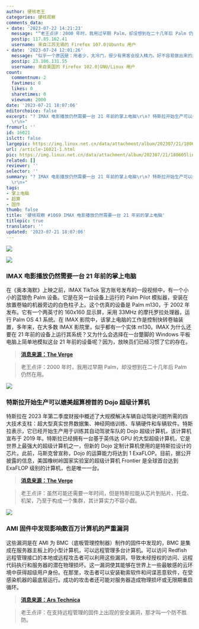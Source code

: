 ```yaml
---
author: 硬核老王
categories: 硬核观察
comments_data:
- date: '2023-07-22 14:21:23'
  message: "“老王点评：2000 年时，我用过早期 Palm，却没想到在二十几年后 Palm 仍然在用。”<br />\r\n<br />\r\n冷门的东西超级防盗版/防破解。。。"
  postip: 117.85.162.41
  username: 来自江苏无锡的 Firefox 107.0|Ubuntu 用户
- date: '2023-07-24 12:01:26'
  message: "似乎一个原因是：用者少，太冷门，很少有黑客会投入精力。好不容易做出来的成果无人反馈，也影响黑客的积极性。<br />\r\n<br />\r\n注：此处的“黑客”概念与《提问的智慧》中的黑客相同。"
  postip: 23.106.131.55
  username: 来自美国的 Firefox 102.0|GNU/Linux 用户
count:
  commentnum: 2
  favtimes: 0
  likes: 0
  sharetimes: 0
  viewnum: 2000
date: '2023-07-21 18:07:06'
editorchoice: false
excerpt: "? IMAX 电影播放仍然需要一台 21 年前的掌上电脑\r\n? 特斯拉开始生产可以媲美超算榜首的 Dojo 超级计算机\r\n? AMI 固件中发现影响数百万计算机的严重漏洞\r\n»
  \r\n»"
fromurl: ''
id: 16021
islctt: false
largepic: https://img.linux.net.cn/data/attachment/album/202307/21/180605lin66ni8vnv5vra8.jpg
url: /article-16021-1.html
pic: https://img.linux.net.cn/data/attachment/album/202307/21/180605lin66ni8vnv5vra8.jpg.thumb.jpg
related: []
reviewer: ''
selector: ''
summary: "? IMAX 电影播放仍然需要一台 21 年前的掌上电脑\r\n? 特斯拉开始生产可以媲美超算榜首的 Dojo 超级计算机\r\n? AMI 固件中发现影响数百万计算机的严重漏洞\r\n»
  \r\n»"
tags:
- 掌上电脑
- 超算
- 固件
thumb: false
title: '硬核观察 #1069 IMAX 电影播放仍然需要一台 21 年前的掌上电脑'
titlepic: true
translator: ''
updated: '2023-07-21 18:07:06'
---
```


![](https://img.linux.net.cn/data/attachment/album/202307/21/180605lin66ni8vnv5vra8.jpg)


![](https://img.linux.net.cn/data/attachment/album/202307/21/180613gsnquxuumisz66z6.jpg)


### IMAX 电影播放仍然需要一台 21 年前的掌上电脑


在《奥本海默》上映之前，IMAX TikTok 官方账号发布的一段视频中，有一个小小的蓝银色 Palm 设备。它是在另一台设备上运行的 Palm Pilot 模拟器，安装在放置卷轴的机器旁边的白色柱子上。这个仿真的设备是 Palm m130，于 2002 年发布。它有一个两英寸的 160x160 显示屏，采用 33MHz 的摩托罗拉处理器，运行 Palm OS 4.1 系统。在 IMAX 影院中，该掌上电脑的工作是控制快转卷轴装置，多年来，在大多数 IMAX 影院里，似乎都有一个实体 m130。IMAX 为什么还要在 21 年前的设备上运行其系统？又为什么会选择在一台蹩脚的 Windows 平板电脑上简单地模拟这台 21 年前的设备呢？因为，放映员们已经习惯了它的存在。



> 
> **[消息来源：The Verge](https://www.theverge.com/23801118/imax-movie-palm-pilot-oppenheimer)**
> 
> 
> 



> 
> 老王点评：2000 年时，我用过早期 Palm，却没想到在二十几年后 Palm 仍然在用。
> 
> 
> 


![](https://img.linux.net.cn/data/attachment/album/202307/21/180626cyjyhkrmdkfj3yoe.jpg)


### 特斯拉开始生产可以媲美超算榜首的 Dojo 超级计算机


特斯拉在 2023 年第二季度财报中概述了大规模解决车辆自动驾驶问题所需的四大技术支柱：超大型真实世界数据集、神经网络训练、车辆硬件和车辆软件。特斯拉表示，它已经开始生产用于训练其自动驾驶车队的 Dojo 超级计算机，该计算机宣布于 2019 年。特斯拉已经拥有一台基于英伟达 GPU 的大型超级计算机，它是世界上最强大的超级计算机之一，但新的 Dojo 定制计算机使用的是特斯拉设计的芯片。此前，马斯克曾宣称，Dojo 的运算能力将达到 1 ExaFLOP。目前，据公开披露的信息，美国橡树岭国家实验室的超级计算机 Frontier 是全球首台达到 ExaFLOP 级别的计算机，也是唯一一台。



> 
> **[消息来源：The Verge](https://www.theverge.com/2023/7/19/23800854/tesla-driverless-dojo-supercomputers-production)**
> 
> 
> 



> 
> 老王点评：虽然可能还需要一年时间，但是特斯拉能从芯片到贴片、托盘、机架，乃至于构成一个集群，其计算实力不容小觑。
> 
> 
> 


![](https://img.linux.net.cn/data/attachment/album/202307/21/180637szw8gt22c8hm7n3l.jpg)


### AMI 固件中发现影响数百万计算机的严重漏洞


这些漏洞是在 AMI 为 BMC（底板管理控制器）制作的固件中发现的，BMC 是集成在服务器主板上的小型计算机，可以远程管理多台计算机。可以访问 Redfish 远程管理接口的本地或远程攻击者可以利用这些漏洞，导致未经授权的访问、远程代码执行和服务器的潜在物理损坏。这一漏洞使其能够在世界上一些最敏感的云环境中获得超级用户身份。在那里，攻击者可以安装勒索软件和间谍恶意软件，在受感染机器的最底层运行。成功的攻击者还可能对服务器造成物理损坏或无限期重启循环。



> 
> **[消息来源：Ars Technica](https://arstechnica.com/security/2023/07/millions-of-servers-inside-data-centers-imperiled-by-flaws-in-ami-bmc-firmware/)**
> 
> 
> 



> 
> 老王点评：在支持远程管理的固件上出现的安全漏洞，那才叫一个防不胜防。
> 
> 
>